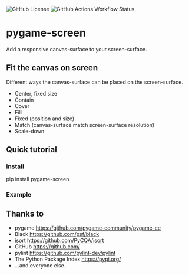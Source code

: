 ![GitHub License](https://img.shields.io/github/license/snowfruit/pygame-screen)
![GitHub Actions Workflow Status](https://img.shields.io/github/actions/workflow/status/snowfruit/pygame-screen/.github%2Fworkflows%2Fpylint.yml)

# pygame-screen
Add a responsive canvas-surface to your screen-surface.

## Fit the canvas on screen
Different ways the canvas-surface can be placed on the screen-surface.
* Center, fixed size
* Contain
* Cover
* Fill
* Fixed (position and size)
* Match (canvas-surface match screen-surface resolution)
* Scale-down

## Quick tutorial
### Install
pip install pygame-screen
### Example


## Thanks to
* pygame https://github.com/pygame-community/pygame-ce
* Black https://github.com/psf/black
* isort https://github.com/PyCQA/isort
* GitHub https://github.com/
* pylint https://github.com/pylint-dev/pylint
* The Python Package Index https://pypi.org/
* ...and everyone else.
